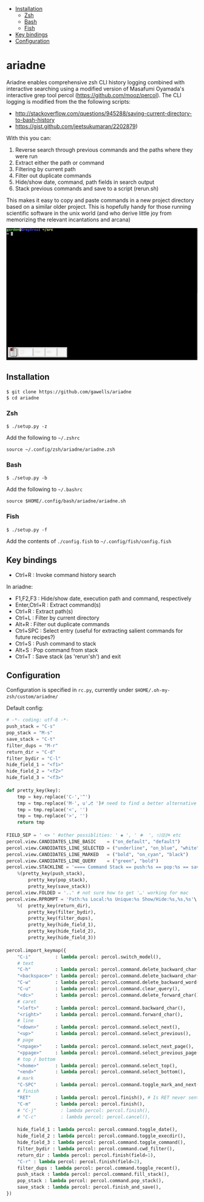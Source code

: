 - [Installation](#installation)
  - [Zsh](#zsh)
  - [Bash](#bash)
  - [Fish](#fish)
- [Key bindings](#keybindigs)
- [Configuration](#configuration)

# ariadne

Ariadne enables comprehensive zsh CLI history logging combined with interactive searching using a modified version of Masafumi Oyamada's interactive grep tool percol (https://github.com/mooz/percol). The CLI logging is modified from the the following scripts:

- http://stackoverflow.com/questions/945288/saving-current-directory-to-bash-history
- https://gist.github.com/jeetsukumaran/2202879)

With this you can:

1. Reverse search through previous commands and the paths where they were run
2. Extract either the path or command
3. Filtering by current path
4. Filter out duplicate commands
5. Hide/show date, command, path fields in search output
6. Stack previous commands and save to a script (rerun.sh)

This makes it easy to copy and paste commands in a new project directory based on a similar older project. This is hopefully handy for those running scientific software in the unix world (and who derive little joy from memorizing the relevant incantations and arcana)

![animation](https://github.com/gawells/demos/blob/master/ariadne1.gif)

## Installation
    $ git clone https://github.com/gawells/ariadne
    $ cd ariadne
    
### Zsh

    $ ./setup.py -z

Add the following to `~/.zshrc` 

    source ~/.config/zsh/ariadne/ariadne.zsh
    
### Bash
    
    $ ./setup.py -b

Add the following to `~/.bashrc`

    source $HOME/.config/bash/ariadne/ariadne.sh
    
### Fish
    
    $ ./setup.py -f
    
Add the contents of `./config.fish` to `~/.config/fish/config.fish`

## Key bindings

- Ctrl+R          : Invoke command history search

In ariadne:

- F1,F2,F3        : Hide/show date, execution path and command, respectively
- Enter,Ctrl+R    : Extract command(s)
- Ctrl+R          : Extract path(s)
- Ctrl+L          : Filter by current directory
- Alt+R           : Filter out duplicate commands
- Ctrl+SPC        : Select entry (useful for extracting salient commands for future recipes?)
- Ctrl+S          : Push command to stack
- Alt+S           : Pop command from stack
- Ctrl+T          : Save stack (as 'rerun'sh') and exit

## Configuration

Configuration is specified in `rc.py`, currently under `$HOME/.oh-my-zsh/custom/ariadne/`

Default config:
```python
# -*- coding: utf-8 -*-
push_stack = "C-s"
pop_stack = "M-s"
save_stack = "C-t"
filter_dups = "M-r"
return_dir = "C-d"
filter_bydir = "C-l"
hide_field_1 = "<f1>"
hide_field_2 = "<f2>"
hide_field_3 = "<f3>"

def pretty_key(key):
    tmp = key.replace('C-','^')
    tmp = tmp.replace('M-', u'⎇ ')# need to find a better alternative for mono fonts
    tmp = tmp.replace('<', '')
    tmp = tmp.replace('>', '')
    return tmp

FIELD_SEP = ' <> ' #other possiblities: ' ◆ ', ' 🞛  ', ∷ᛞᛥ∯⌘ etc
percol.view.CANDIDATES_LINE_BASIC    = ("on_default", "default")
percol.view.CANDIDATES_LINE_SELECTED = ("underline", "on_blue", "white","bold")
percol.view.CANDIDATES_LINE_MARKED   = ("bold", "on_cyan", "black")
percol.view.CANDIDATES_LINE_QUERY    = ("green", "bold")
percol.view.STACKLINE = '==== Command Stack == push:%s == pop:%s == save as "rerun.sh":%s ===='\
	%(pretty_key(push_stack),
        pretty_key(pop_stack),
        pretty_key(save_stack))
percol.view.FOLDED = '..' # not sure how to get '…' working for mac
percol.view.RPROMPT = 'Path:%s Local:%s Unique:%s Show/Hide:%s,%s,%s'\
    %(  pretty_key(return_dir),
        pretty_key(filter_bydir),
        pretty_key(filter_dups),
        pretty_key(hide_field_1),
        pretty_key(hide_field_2),
        pretty_key(hide_field_3))

percol.import_keymap({
    "C-i"         : lambda percol: percol.switch_model(),
    # text
    "C-h"         : lambda percol: percol.command.delete_backward_char(),
    "<backspace>" : lambda percol: percol.command.delete_backward_char(),
    "C-w"         : lambda percol: percol.command.delete_backward_word(),
    "C-u"         : lambda percol: percol.command.clear_query(),
    "<dc>"        : lambda percol: percol.command.delete_forward_char(),
    # caret
    "<left>"      : lambda percol: percol.command.backward_char(),
    "<right>"     : lambda percol: percol.command.forward_char(),
    # line
    "<down>"      : lambda percol: percol.command.select_next(),
    "<up>"        : lambda percol: percol.command.select_previous(),
    # page
    "<npage>"     : lambda percol: percol.command.select_next_page(),
    "<ppage>"     : lambda percol: percol.command.select_previous_page(),
    # top / bottom
    "<home>"      : lambda percol: percol.command.select_top(),
    "<end>"       : lambda percol: percol.command.select_bottom(),
    # mark
    "C-SPC"       : lambda percol: percol.command.toggle_mark_and_next(),
    # finish
    "RET"         : lambda percol: percol.finish(), # Is RET never sent? #seems not, doesn't respond to finish_f either - gaw
    "C-m"         : lambda percol: percol.finish(),
    # "C-j"         : lambda percol: percol.finish(),
    # "C-c"         : lambda percol: percol.cancel(),

    hide_field_1 : lambda percol: percol.command.toggle_date(),
    hide_field_2 : lambda percol: percol.command.toggle_execdir(),
    hide_field_3 : lambda percol: percol.command.toggle_command(),
    filter_bydir : lambda percol: percol.command.cwd_filter(),
    return_dir : lambda percol: percol.finish(field=1),
    "C-r" : lambda percol: percol.finish(field=2),
    filter_dups : lambda percol: percol.command.toggle_recent(),
    push_stack : lambda percol: percol.command.fill_stack(),
    pop_stack : lambda percol: percol.command.pop_stack(),
    save_stack : lambda percol: percol.finish_and_save(),
})    
```

